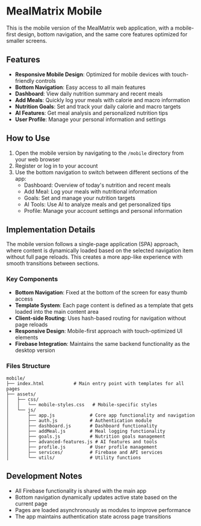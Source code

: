 # MealMatrix Mobile

This is the mobile version of the MealMatrix web application, with a mobile-first design, bottom navigation, and the same core features optimized for smaller screens.

## Features

- **Responsive Mobile Design**: Optimized for mobile devices with touch-friendly controls
- **Bottom Navigation**: Easy access to all main features
- **Dashboard**: View daily nutrition summary and recent meals
- **Add Meals**: Quickly log your meals with calorie and macro information
- **Nutrition Goals**: Set and track your daily calorie and macro targets
- **AI Features**: Get meal analysis and personalized nutrition tips
- **User Profile**: Manage your personal information and settings

## How to Use

1. Open the mobile version by navigating to the `/mobile` directory from your web browser
2. Register or log in to your account
3. Use the bottom navigation to switch between different sections of the app:
   - Dashboard: Overview of today's nutrition and recent meals
   - Add Meal: Log your meals with nutritional information
   - Goals: Set and manage your nutrition targets
   - AI Tools: Use AI to analyze meals and get personalized tips
   - Profile: Manage your account settings and personal information

## Implementation Details

The mobile version follows a single-page application (SPA) approach, where content is dynamically loaded based on the selected navigation item without full page reloads. This creates a more app-like experience with smooth transitions between sections.

### Key Components

- **Bottom Navigation**: Fixed at the bottom of the screen for easy thumb access
- **Template System**: Each page content is defined as a template that gets loaded into the main content area
- **Client-side Routing**: Uses hash-based routing for navigation without page reloads
- **Responsive Design**: Mobile-first approach with touch-optimized UI elements
- **Firebase Integration**: Maintains the same backend functionality as the desktop version

### Files Structure

```
mobile/
├── index.html           # Main entry point with templates for all pages
├── assets/
│   ├── css/
│   │   └── mobile-styles.css   # Mobile-specific styles
│   └── js/
│       ├── app.js             # Core app functionality and navigation
│       ├── auth.js            # Authentication module
│       ├── dashboard.js       # Dashboard functionality
│       ├── addMeal.js         # Meal logging functionality
│       ├── goals.js           # Nutrition goals management
│       ├── advanced-features.js # AI features and tools
│       ├── profile.js         # User profile management
│       ├── services/          # Firebase and API services
│       └── utils/             # Utility functions
```

## Development Notes

- All Firebase functionality is shared with the main app
- Bottom navigation dynamically updates active state based on the current page
- Pages are loaded asynchronously as modules to improve performance
- The app maintains authentication state across page transitions
